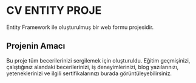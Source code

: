 # CV ENTITY PROJE

Entity Framework ile oluşturulmuş bir web formu projesidir.

## Projenin Amacı
Bu proje tüm becerilerinizi sergilemek için oluşturuldu. Eğitim geçmişinizi, çalıştığınız alandaki becerilerinizi, iş deneyimlerinizi, blog yazılarınızı, yeteneklerinizi ve ilgili sertifikalarınızı burada görüntüleyebilirsiniz. 



